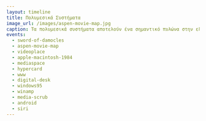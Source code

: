 ```yaml
---
layout: timeline 
title: Πολυμεσικά Συστήματα 
image_url: /images/aspen-movie-map.jpg
caption: Τα πολυμεσικά συστήματα αποτελούν ένα σημαντικό πυλώνα στην εξέλιξη των διαδραστικών συστημάτων, γιατί από την πλευρά του χρήστη, αυτό που έχει σημασία είναι η αλληλεπίδραση και επεξεργασία πολυμεσικής πληροφορίας, όπως είναι το βίντεο, ο ήχος, ο κίνηση, και τα γραφικά, με ιδιαίτερη έμφαση στον πολυτροπικό συνδυασμό τους, και με εφαρμογές στην εκπαίδευση, στον πολιτισμό, και στην ψυχαγωγία.
events:
  - sword-of-damocles
  - aspen-movie-map 
  - videoplace
  - apple-macintosh-1984
  - mediaspace
  - hypercard
  - www
  - digital-desk
  - windows95
  - winamp
  - media-scrub
  - android
  - siri
---
```


